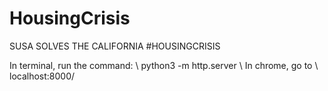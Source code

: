 # HousingCrisis
SUSA SOLVES THE CALIFORNIA #HOUSINGCRISIS

In terminal, run the command:
\\ python3 -m http.server
\\ In chrome, go to 
\\ localhost:8000/
